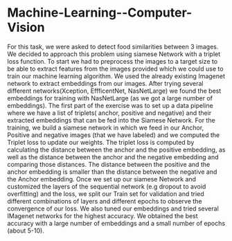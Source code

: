 # Machine-Learning--Computer-Vision

For this task, we were asked to detect food similarities between 3 images. We decided to approach this problem using siamese Network with a triplet loss function. To start we had to preprocess the images to a target size to be able to extract features from the images provided which we could use to train our machine learning algorithm. We used the already existing Imagenet network to extract embeddings from our images. After trying several different networks(Xception, EffficentNet, NasNetLarge) we found the best embeddings for training with NasNetLarge (as we got a large number of embeddings). The first part of the exercise was to set up a data pipeline where we have a list of triplets( anchor, positive and negative) and their extracted embeddings that can be fed into the Siamese Network. For the training, we build a siamese network in which we feed in our Anchor, Positive and negative images (that we have labeled) and we computed the Triplet loss to update our weights.  The triplet loss is computed by calculating the distance between the anchor and the positive embedding, as well as the distance between the anchor and the negative embedding and comparing those distances. The distance between the positive and the anchor embedding is smaller than the distance between the negative and the Anchor embedding. Once we set up our siamese Network and customized the layers of the sequential network (e.g dropout to avoid overfitting) and the loss, we split our Train set for validation and tried different combinations of layers and different epochs to observe the convergence of our loss. We also tuned our embeddings and tried several IMagenet networks for the highest accuracy. We obtained the best accuracy with a large number of embeddings and a small number of epochs (about 5-10).
